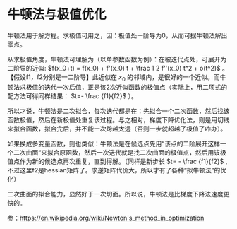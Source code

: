 # 牛顿法与极值优化

牛顿法用于解方程。求极值可用之，因：极值处一阶导为0，从而可据牛顿法解出零点。

从求极值角度，牛顿法可理解为（以单参数函数为例）：在被迭代点处，可展开为二阶导的近似: $f(x_0+t) = f(x_0) + f'(x_0) t + \frac 1 2 f''(x_0) t^2 + o(t^2)$ 
 。【假设f1，f2分别是一二阶导】此近似在 $x_0$ 的邻域内，是很好的一个近似。而牛顿法求极值的迭代一次后值，正是该2次近似函数的极值点（实际上，用二项式的配方法可得同样结果： $t=- \frac {f1}{f2}$ ）。

所以才说，牛顿法是二次拟合，每次迭代都是在：先拟合一个二次函数，然后找该函数极值，然后在新极值处重复该过程。与之相对，梯度下降优化法，则是用切线来拟合函数，拟合完后，并不能一次跨越太远（否则一步就超越了极值了咋办）。

如果换成多变量函数，则也类似：牛顿法是在候选点先用“该点的二阶展开这样一个二次曲面“来拟合原函数，然后一次迭代就是找二次曲面的极值点，然后用该极值点作为新的候选点再次重复，直到得解。（同样是新步长 $t= - \frac {f1}{f2}$ , 不过这里f2是hessian矩阵了。求逆矩阵代价大，所以才有了各种“拟牛顿法”的优化）

二次曲面的拟合能力，显然好于一次切面。所以说，牛顿法是比梯度下降法速度更快的。

参：https://en.wikipedia.org/wiki/Newton's_method_in_optimization
